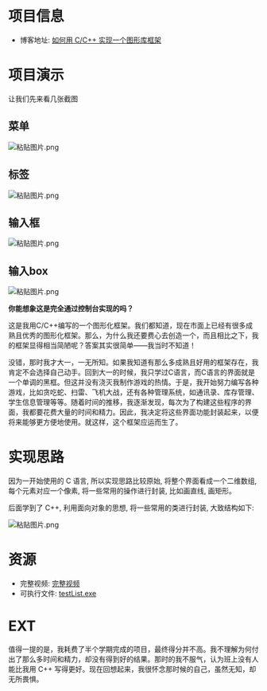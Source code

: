 # 项目信息

- 博客地址: [如何用 C/C++ 实现一个图形库框架](http://mywhp.cn/blog/#/blog/39)

# 项目演示

让我们先来看几张截图

## 菜单

![粘贴图片.png](https://dhm-blog.obs.cn-east-3.myhuaweicloud.com:443/imgs%2F0fa56d8b-f7fc-4a9b-9b7c-db73d86e5d94)

## 标签

![粘贴图片.png](https://dhm-blog.obs.cn-east-3.myhuaweicloud.com:443/imgs%2F58d926b6-f9bd-419d-ac8b-f9228d653c50)

## 输入框

![粘贴图片.png](https://dhm-blog.obs.cn-east-3.myhuaweicloud.com:443/imgs%2F3c9c47c8-df17-4bc9-9406-dd06b5ad845e)

## 输入box

![粘贴图片.png](https://dhm-blog.obs.cn-east-3.myhuaweicloud.com:443/imgs%2F0b1ea57a-fa0f-4aa7-835b-b9aefc1ec6f4)

**你能想象这是完全通过控制台实现的吗？**

这是我用C/C++编写的一个图形化框架。我们都知道，现在市面上已经有很多成熟且优秀的图形化框架。那么，为什么我还要费心去创造一个，而且相比之下，我的框架显得相当简陋呢？答案其实很简单——我当时不知道！

没错，那时我才大一，一无所知。如果我知道有那么多成熟且好用的框架存在，我肯定不会选择自己动手。回到大一的时候，我只学过C语言，而C语言的界面就是一个单调的黑框。但这并没有浇灭我制作游戏的热情。于是，我开始努力编写各种游戏，比如贪吃蛇、扫雷、飞机大战，还有各种管理系统，如通讯录、库存管理、学生信息管理等等。随着时间的推移，我逐渐发现，每次为了构建这些程序的界面，我都要花费大量的时间和精力。因此，我决定将这些界面功能封装起来，以便将来能够更方便地使用。就这样，这个框架应运而生了。

# 实现思路

因为一开始使用的 C 语言, 所以实现思路比较原始, 将整个界面看成一个二维数组, 每个元素对应一个像素, 将一些常用的操作进行封装, 比如画直线, 画矩形。

后面学到了 C++, 利用面向对象的思想, 将一些常用的类进行封装, 大致结构如下:

![粘贴图片.png](https://dhm-blog.obs.cn-east-3.myhuaweicloud.com:443/imgs%2Fdf14d71d-7a92-41eb-8aca-15f2301d7d38)

# 资源

- 完整视频: [完整视频](/file)
- 可执行文件: [testList.exe](/file/testList.exe) 

# EXT

值得一提的是，我耗费了半个学期完成的项目，最终得分并不高。我不理解为何付出了那么多时间和精力，却没有得到好的结果。那时的我不服气，认为班上没有人能比我用 C++ 写得更好。现在回想起来，我很怀念那时候的自己，虽然无知，却无所畏惧。